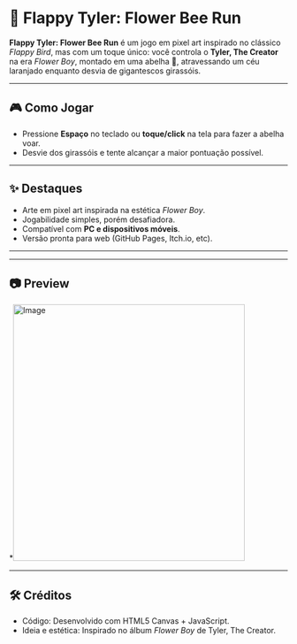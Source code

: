# 🌻 Flappy Tyler: Flower Bee Run

**Flappy Tyler: Flower Bee Run** é um jogo em pixel art inspirado no clássico *Flappy Bird*, mas com um toque único: você controla o **Tyler, The Creator** na era *Flower Boy*, montado em uma abelha 🐝, atravessando um céu laranjado enquanto desvia de gigantescos girassóis.

---

## 🎮 Como Jogar
- Pressione **Espaço** no teclado ou **toque/click** na tela para fazer a abelha voar.
- Desvie dos girassóis e tente alcançar a maior pontuação possível.

---

## ✨ Destaques
- Arte em pixel art inspirada na estética *Flower Boy*.
- Jogabilidade simples, porém desafiadora.
- Compatível com **PC e dispositivos móveis**.
- Versão pronta para web (GitHub Pages, Itch.io, etc).

---


---

## 📷 Preview
*<img width="419" height="464" alt="Image" src="https://github.com/user-attachments/assets/33a20730-ffd7-4f10-8808-4ce04d0a0cd1" />

---

## 🛠️ Créditos
- Código: Desenvolvido com HTML5 Canvas + JavaScript.
- Ideia e estética: Inspirado no álbum *Flower Boy* de Tyler, The Creator.
